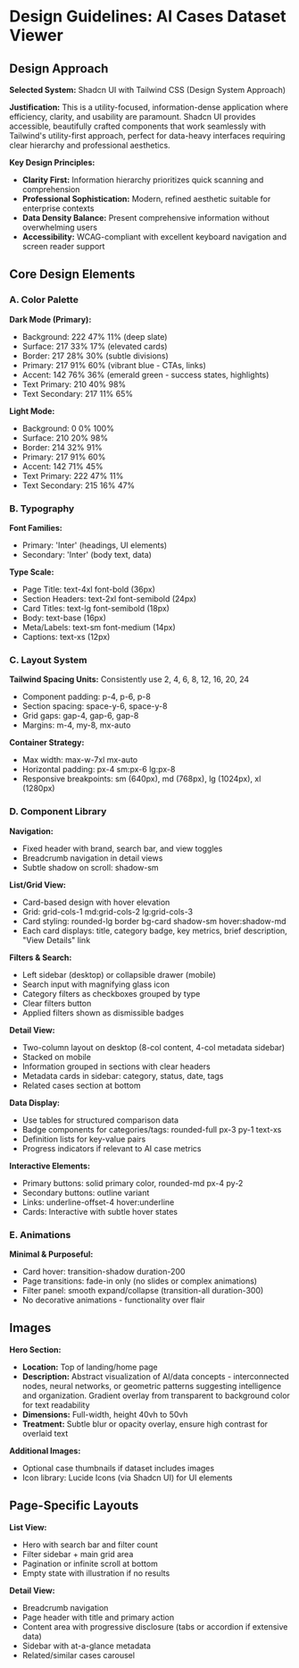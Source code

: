# Design Guidelines: AI Cases Dataset Viewer

## Design Approach

**Selected System:** Shadcn UI with Tailwind CSS (Design System Approach)

**Justification:** This is a utility-focused, information-dense application where efficiency, clarity, and usability are paramount. Shadcn UI provides accessible, beautifully crafted components that work seamlessly with Tailwind's utility-first approach, perfect for data-heavy interfaces requiring clear hierarchy and professional aesthetics.

**Key Design Principles:**
- **Clarity First:** Information hierarchy prioritizes quick scanning and comprehension
- **Professional Sophistication:** Modern, refined aesthetic suitable for enterprise contexts
- **Data Density Balance:** Present comprehensive information without overwhelming users
- **Accessibility:** WCAG-compliant with excellent keyboard navigation and screen reader support

## Core Design Elements

### A. Color Palette

**Dark Mode (Primary):**
- Background: 222 47% 11% (deep slate)
- Surface: 217 33% 17% (elevated cards)
- Border: 217 28% 30% (subtle divisions)
- Primary: 217 91% 60% (vibrant blue - CTAs, links)
- Accent: 142 76% 36% (emerald green - success states, highlights)
- Text Primary: 210 40% 98%
- Text Secondary: 217 11% 65%

**Light Mode:**
- Background: 0 0% 100%
- Surface: 210 20% 98%
- Border: 214 32% 91%
- Primary: 217 91% 60%
- Accent: 142 71% 45%
- Text Primary: 222 47% 11%
- Text Secondary: 215 16% 47%

### B. Typography

**Font Families:**
- Primary: 'Inter' (headings, UI elements)
- Secondary: 'Inter' (body text, data)

**Type Scale:**
- Page Title: text-4xl font-bold (36px)
- Section Headers: text-2xl font-semibold (24px)
- Card Titles: text-lg font-semibold (18px)
- Body: text-base (16px)
- Meta/Labels: text-sm font-medium (14px)
- Captions: text-xs (12px)

### C. Layout System

**Tailwind Spacing Units:** Consistently use 2, 4, 6, 8, 12, 16, 20, 24
- Component padding: p-4, p-6, p-8
- Section spacing: space-y-6, space-y-8
- Grid gaps: gap-4, gap-6, gap-8
- Margins: m-4, my-8, mx-auto

**Container Strategy:**
- Max width: max-w-7xl mx-auto
- Horizontal padding: px-4 sm:px-6 lg:px-8
- Responsive breakpoints: sm (640px), md (768px), lg (1024px), xl (1280px)

### D. Component Library

**Navigation:**
- Fixed header with brand, search bar, and view toggles
- Breadcrumb navigation in detail views
- Subtle shadow on scroll: shadow-sm

**List/Grid View:**
- Card-based design with hover elevation
- Grid: grid-cols-1 md:grid-cols-2 lg:grid-cols-3
- Card styling: rounded-lg border bg-card shadow-sm hover:shadow-md
- Each card displays: title, category badge, key metrics, brief description, "View Details" link

**Filters & Search:**
- Left sidebar (desktop) or collapsible drawer (mobile)
- Search input with magnifying glass icon
- Category filters as checkboxes grouped by type
- Clear filters button
- Applied filters shown as dismissible badges

**Detail View:**
- Two-column layout on desktop (8-col content, 4-col metadata sidebar)
- Stacked on mobile
- Information grouped in sections with clear headers
- Metadata cards in sidebar: category, status, date, tags
- Related cases section at bottom

**Data Display:**
- Use tables for structured comparison data
- Badge components for categories/tags: rounded-full px-3 py-1 text-xs
- Definition lists for key-value pairs
- Progress indicators if relevant to AI case metrics

**Interactive Elements:**
- Primary buttons: solid primary color, rounded-md px-4 py-2
- Secondary buttons: outline variant
- Links: underline-offset-4 hover:underline
- Cards: Interactive with subtle hover states

### E. Animations

**Minimal & Purposeful:**
- Card hover: transition-shadow duration-200
- Page transitions: fade-in only (no slides or complex animations)
- Filter panel: smooth expand/collapse (transition-all duration-300)
- No decorative animations - functionality over flair

## Images

**Hero Section:**
- **Location:** Top of landing/home page
- **Description:** Abstract visualization of AI/data concepts - interconnected nodes, neural networks, or geometric patterns suggesting intelligence and organization. Gradient overlay from transparent to background color for text readability
- **Dimensions:** Full-width, height 40vh to 50vh
- **Treatment:** Subtle blur or opacity overlay, ensure high contrast for overlaid text

**Additional Images:**
- Optional case thumbnails if dataset includes images
- Icon library: Lucide Icons (via Shadcn UI) for UI elements

## Page-Specific Layouts

**List View:**
- Hero with search bar and filter count
- Filter sidebar + main grid area
- Pagination or infinite scroll at bottom
- Empty state with illustration if no results

**Detail View:**
- Breadcrumb navigation
- Page header with title and primary action
- Content area with progressive disclosure (tabs or accordion if extensive data)
- Sidebar with at-a-glance metadata
- Related/similar cases carousel